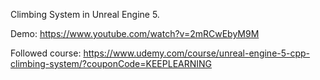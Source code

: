 Climbing System in Unreal Engine 5.

Demo: https://www.youtube.com/watch?v=2mRCwEbyM9M

Followed course: https://www.udemy.com/course/unreal-engine-5-cpp-climbing-system/?couponCode=KEEPLEARNING
